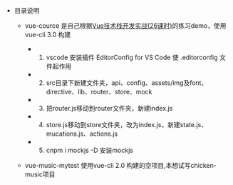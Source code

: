 * 目录说明

    * vue-cource 是自己根据[Vue技术栈开发实战(26课时)](https://segmentfault.com/ls/1650000016221751?utm_source=recommend_web-live-new)的练习demo，使用vue-cli 3.0 构建
        * 1. vscode 安装插件 EditorConfig for VS Code 使 .editorconfig 文件起作用   
        * 2. src目录下新建文件夹，api、config、assets/img及font、directive、lib、router、store、mock
        * 3. 把router.js移动到router文件夹，新建index.js
        * 4. store.js移动到store文件夹，改为index.js，新建state.js、mucations.js、actions.js
        * 5. cnpm i mockjs -D 安装mockjs



    * vue-music-mytest 使用vue-cli 2.0 构建的空项目,本想试写chicken-music项目